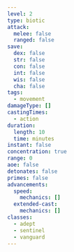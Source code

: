 ```yaml
---
level: 2
type: biotic
attack:
  melee: false
  ranged: false
save:
  dex: false
  str: false
  con: false
  int: false
  wis: false
  cha: false
tags:
  - movement
damageType: []
castingTimes:
  - action
duration:
  length: 10
  time: minutes
instant: false
concentration: true
range: 0
aoe: false
detonates: false
primes: false
advancements:
  speed:
    mechanics: []
  extended-cast:
    mechanics: []
classes:
  - adept
  - sentinel
  - vanguard
---
```

